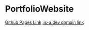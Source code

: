 # PortfolioWebsite
[Github Pages Link](https://iamrahul21.github.io/)
[.is-a.dev domain link](https://rahul-deka.is-a.dev/)
